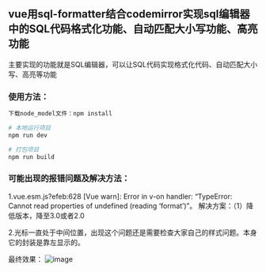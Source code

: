 

## vue用sql-formatter结合codemirror实现sql编辑器中的SQL代码格式化功能、自动匹配大小写功能、高亮功能

主要实现的功能就是SQL编辑器，可以让SQL代码实现格式化代码、自动匹配大小写、高亮等功能


### 使用方法：

``` bash
下载node_model文件：npm install

# 本地运行项目
npm run dev

# 打包项目
npm run build
```

### 可能出现的报错问题及解决方法：

1.vue.esm.js?efeb:628 [Vue warn]: Error in v-on handler: “TypeError: Cannot read properties of undefined (reading ‘format’)”。
解决方案：（1）降低版本，降至3.0或者2.0

2.光标一直处于中间位置，出现这个问题还是需要检查大家自己的样式问题。本身它的封装是靠左显示的。

最终效果：
![image](https://user-images.githubusercontent.com/22095043/164205240-47641479-56c3-428b-bff8-948b1ff3c277.png)
